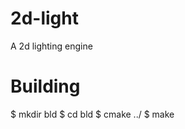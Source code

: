 2d-light
========

A 2d lighting engine

Building
========

$ mkdir bld
$ cd bld
$ cmake ../
$ make


